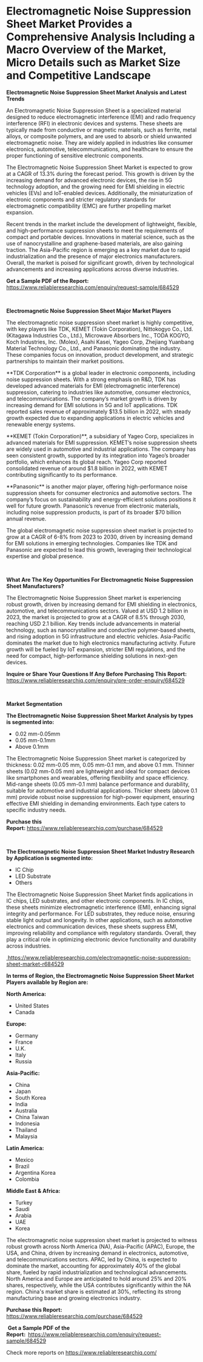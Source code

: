 <p><h1>Electromagnetic Noise Suppression Sheet Market Provides a Comprehensive Analysis Including a Macro Overview of the Market, Micro Details such as Market Size and Competitive Landscape</h1></p><p><strong>Electromagnetic Noise Suppression Sheet Market Analysis and Latest Trends</strong></p>
<p><p>An Electromagnetic Noise Suppression Sheet is a specialized material designed to reduce electromagnetic interference (EMI) and radio frequency interference (RFI) in electronic devices and systems. These sheets are typically made from conductive or magnetic materials, such as ferrite, metal alloys, or composite polymers, and are used to absorb or shield unwanted electromagnetic noise. They are widely applied in industries like consumer electronics, automotive, telecommunications, and healthcare to ensure the proper functioning of sensitive electronic components.</p><p>The Electromagnetic Noise Suppression Sheet Market is expected to grow at a CAGR of 13.3% during the forecast period. This growth is driven by the increasing demand for advanced electronic devices, the rise in 5G technology adoption, and the growing need for EMI shielding in electric vehicles (EVs) and IoT-enabled devices. Additionally, the miniaturization of electronic components and stricter regulatory standards for electromagnetic compatibility (EMC) are further propelling market expansion.</p><p>Recent trends in the market include the development of lightweight, flexible, and high-performance suppression sheets to meet the requirements of compact and portable devices. Innovations in material science, such as the use of nanocrystalline and graphene-based materials, are also gaining traction. The Asia-Pacific region is emerging as a key market due to rapid industrialization and the presence of major electronics manufacturers. Overall, the market is poised for significant growth, driven by technological advancements and increasing applications across diverse industries.</p></p>
<p><strong>Get a Sample PDF of the Report:&nbsp;</strong> <a href="https://www.reliableresearchiq.com/enquiry/request-sample/684529?utm_campaign=1119&utm_medium=2&utm_source=Github&utm_content=ia&utm_term=20012025&utm_id=electromagnetic-noise-suppression-sheet">https://www.reliableresearchiq.com/enquiry/request-sample/684529</a></p>
<p>&nbsp;</p>
<p><strong>Electromagnetic Noise Suppression Sheet Major Market Players</strong></p>
<p><p>The electromagnetic noise suppression sheet market is highly competitive, with key players like TDK, KEMET (Tokin Corporation), Nittokogyo Co., Ltd. (Kitagawa Industries Co., Ltd.), Microwave Absorbers Inc., TODA KOGYO, Koch Industries, Inc. (Molex), Asahi Kasei, Yageo Corp, Zhejiang Yuanbang Material Technology Co., Ltd., and Panasonic dominating the industry. These companies focus on innovation, product development, and strategic partnerships to maintain their market positions.</p><p>**TDK Corporation** is a global leader in electronic components, including noise suppression sheets. With a strong emphasis on R&D, TDK has developed advanced materials for EMI (electromagnetic interference) suppression, catering to industries like automotive, consumer electronics, and telecommunications. The company’s market growth is driven by increasing demand for EMI solutions in 5G and IoT applications. TDK reported sales revenue of approximately $13.5 billion in 2022, with steady growth expected due to expanding applications in electric vehicles and renewable energy systems.</p><p>**KEMET (Tokin Corporation)**, a subsidiary of Yageo Corp, specializes in advanced materials for EMI suppression. KEMET’s noise suppression sheets are widely used in automotive and industrial applications. The company has seen consistent growth, supported by its integration into Yageo’s broader portfolio, which enhances its global reach. Yageo Corp reported consolidated revenue of around $1.8 billion in 2022, with KEMET contributing significantly to its performance.</p><p>**Panasonic** is another major player, offering high-performance noise suppression sheets for consumer electronics and automotive sectors. The company’s focus on sustainability and energy-efficient solutions positions it well for future growth. Panasonic’s revenue from electronic materials, including noise suppression products, is part of its broader $70 billion annual revenue.</p><p>The global electromagnetic noise suppression sheet market is projected to grow at a CAGR of 6-8% from 2023 to 2030, driven by increasing demand for EMI solutions in emerging technologies. Companies like TDK and Panasonic are expected to lead this growth, leveraging their technological expertise and global presence.</p></p>
<p>&nbsp;</p>
<p><strong>What Are The Key Opportunities For Electromagnetic Noise Suppression Sheet Manufacturers?</strong></p>
<p><p>The Electromagnetic Noise Suppression Sheet market is experiencing robust growth, driven by increasing demand for EMI shielding in electronics, automotive, and telecommunications sectors. Valued at USD 1.2 billion in 2023, the market is projected to grow at a CAGR of 8.5% through 2030, reaching USD 2.1 billion. Key trends include advancements in material technology, such as nanocrystalline and conductive polymer-based sheets, and rising adoption in 5G infrastructure and electric vehicles. Asia-Pacific dominates the market due to high electronics manufacturing activity. Future growth will be fueled by IoT expansion, stricter EMI regulations, and the need for compact, high-performance shielding solutions in next-gen devices.</p></p>
<p><strong>Inquire or Share Your Questions If Any Before Purchasing This Report:</strong> <a href="https://www.reliableresearchiq.com/enquiry/pre-order-enquiry/684529?utm_campaign=1119&utm_medium=2&utm_source=Github&utm_content=ia&utm_term=20012025&utm_id=electromagnetic-noise-suppression-sheet">https://www.reliableresearchiq.com/enquiry/pre-order-enquiry/684529</a></p>
<p>&nbsp;</p>
<p><strong>Market Segmentation</strong></p>
<p><strong>The Electromagnetic Noise Suppression Sheet Market Analysis by types is segmented into:</strong></p>
<p><ul><li>0.02 mm-0.05mm</li><li>0.05 mm-0.1mm</li><li>Above 0.1mm</li></ul></p>
<p><p>The Electromagnetic Noise Suppression Sheet market is categorized by thickness: 0.02 mm-0.05 mm, 0.05 mm-0.1 mm, and above 0.1 mm. Thinner sheets (0.02 mm-0.05 mm) are lightweight and ideal for compact devices like smartphones and wearables, offering flexibility and space efficiency. Mid-range sheets (0.05 mm-0.1 mm) balance performance and durability, suitable for automotive and industrial applications. Thicker sheets (above 0.1 mm) provide robust noise suppression for high-power equipment, ensuring effective EMI shielding in demanding environments. Each type caters to specific industry needs.</p></p>
<p><strong>Purchase this Report:&nbsp;</strong><a href="https://www.reliableresearchiq.com/purchase/684529?utm_campaign=1119&utm_medium=2&utm_source=Github&utm_content=ia&utm_term=20012025&utm_id=electromagnetic-noise-suppression-sheet">https://www.reliableresearchiq.com/purchase/684529</a></p>
<p>&nbsp;</p>
<p><strong>The Electromagnetic Noise Suppression Sheet Market Industry Research by Application is segmented into:</strong></p>
<p><ul><li>IC Chip</li><li>LED Substrate</li><li>Others</li></ul></p>
<p><p>The Electromagnetic Noise Suppression Sheet Market finds applications in IC chips, LED substrates, and other electronic components. In IC chips, these sheets minimize electromagnetic interference (EMI), enhancing signal integrity and performance. For LED substrates, they reduce noise, ensuring stable light output and longevity. In other applications, such as automotive electronics and communication devices, these sheets suppress EMI, improving reliability and compliance with regulatory standards. Overall, they play a critical role in optimizing electronic device functionality and durability across industries.</p></p>
<p><a href="https://www.reliableresearchiq.com/electromagnetic-noise-suppression-sheet-market-r684529?utm_campaign=1119&utm_medium=2&utm_source=Github&utm_content=ia&utm_term=20012025&utm_id=electromagnetic-noise-suppression-sheet">&nbsp;https://www.reliableresearchiq.com/electromagnetic-noise-suppression-sheet-market-r684529</a></p>
<p><strong>In terms of Region, the Electromagnetic Noise Suppression Sheet Market Players available by Region are:</strong></p>
<p>
    <p> <strong> North America: </strong>
        <ul>
            <li>United States</li>
            <li>Canada</li>
        </ul>
        </p> 
    <p> <strong> Europe: </strong>
        <ul>
            <li>Germany</li>
            <li>France</li>
            <li>U.K.</li>
            <li>Italy</li>
            <li>Russia</li>
        </ul>
        </p> 
    <p> <strong> Asia-Pacific: </strong>
        <ul>
            <li>China</li>
            <li>Japan</li>
            <li>South Korea</li>
            <li>India</li>
            <li>Australia</li>
            <li>China Taiwan</li>
            <li>Indonesia</li>
            <li>Thailand</li>
            <li>Malaysia</li>
        </ul>
        </p> 
    <p> <strong> Latin America: </strong>
        <ul>
            <li>Mexico</li>
            <li>Brazil</li>
            <li>Argentina Korea</li>
            <li>Colombia</li>
        </ul>
        </p> 
    <p> <strong> Middle East & Africa: </strong>
        <ul>
            <li>Turkey</li>
            <li>Saudi</li>
            <li>Arabia</li>
            <li>UAE</li>
            <li>Korea</li>
        </ul>
    </p>
    </p>
<p><p>The electromagnetic noise suppression sheet market is projected to witness robust growth across North America (NA), Asia-Pacific (APAC), Europe, the USA, and China, driven by increasing demand in electronics, automotive, and telecommunications sectors. APAC, led by China, is expected to dominate the market, accounting for approximately 40% of the global share, fueled by rapid industrialization and technological advancements. North America and Europe are anticipated to hold around 25% and 20% shares, respectively, while the USA contributes significantly within the NA region. China's market share is estimated at 30%, reflecting its strong manufacturing base and growing electronics industry.</p></p>
<p><strong>Purchase this Report: </strong><a href="https://www.reliableresearchiq.com/purchase/684529?utm_campaign=1119&utm_medium=2&utm_source=Github&utm_content=ia&utm_term=20012025&utm_id=electromagnetic-noise-suppression-sheet">https://www.reliableresearchiq.com/purchase/684529</a></p>
<p>&nbsp;<strong>Get a Sample PDF of the Report:&nbsp;&nbsp;</strong><a href="https://www.reliableresearchiq.com/enquiry/request-sample/684529?utm_campaign=1119&utm_medium=2&utm_source=Github&utm_content=ia&utm_term=20012025&utm_id=electromagnetic-noise-suppression-sheet">https://www.reliableresearchiq.com/enquiry/request-sample/684529</a></p>
<p><strong></strong></p>
<p>Check more reports on <a href="https://www.reliableresearchiq.com/?utm_campaign=1119&utm_medium=2&utm_source=Github&utm_content=ia&utm_term=20012025&utm_id=electromagnetic-noise-suppression-sheet">https://www.reliableresearchiq.com/</a></p>